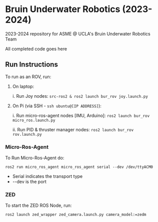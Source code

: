 
# Bruin Underwater Robotics (2023-2024)
2023-2024 repository for ASME @ UCLA's Bruin Underwater Robotics Team

All completed code goes here


## Run Instructions
To run as an ROV, run: 

1. On laptop:

   i. Run Joy nodes: `src-ros2 & ros2 launch bur_rov joy.launch.py`

2. On Pi (via SSH - `ssh ubuntu@[IP ADDRESS]`):

   i. Run micro-ros-agent nodes [IMU, Arduino]: `ros2 launch bur_rov micro_ros.launch.py`

   ii. Run PID & thruster manager nodes: `ros2 launch bur_rov rov.launch.py`

### Micro-Ros-Agent
To Run Micro-Ros-Agent do:

```
ros2 run micro_ros_agent micro_ros_agent serial --dev /dev/ttyACM0
```

- Serial indicates the transport type
- --dev is the port

### ZED
To start the ZED ROS Node, run:

```sh
ros2 launch zed_wrapper zed_camera.launch.py camera_model:=zedm
```
